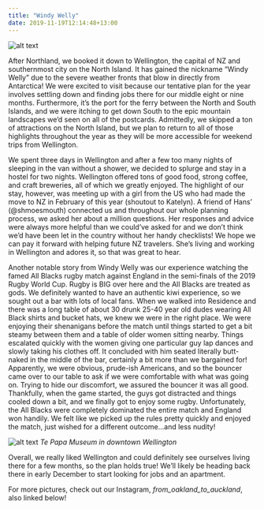 ```yaml
---
title: "Windy Welly"
date: 2019-11-19T12:14:48+13:00
---
```


![alt text](https://res.cloudinary.com/dqsylhojv/image/upload/w_700,q_auto/v1574132349/hanswustrack.com/windy-welly/IMG_6397_caa7bg.jpg "Windy Welly Harbor")

After Northland, we booked it down to Wellington, the capital of NZ and southernmost city on the North Island. It has gained the nickname “Windy Welly” due to the severe weather fronts that blow in directly from Antarctica! We were excited to visit because our tentative plan for the year involves settling down and finding jobs there for our middle eight or nine months. Furthermore, it’s the port for the ferry between the North and South Islands, and we were itching to get down South to the epic mountain landscapes we’d seen on all of the postcards. Admittedly, we skipped a ton of attractions on the North Island, but we plan to return to all of those highlights throughout the year as they will be more accessible for weekend trips from Wellington.

We spent three days in Wellington and after a few too many nights of sleeping in the van without a shower, we decided to splurge and stay in a hostel for two nights. Wellington offered tons of good food, strong coffee, and craft breweries, all of which we greatly enjoyed. The highlight of our stay, however, was meeting up with a girl from the US who had made the move to NZ in February of this year (shoutout to Katelyn). A friend of Hans’ (@shmoesmouth) connected us and throughout our whole planning process, we asked her about a million questions. Her responses and advice were always more helpful than we could’ve asked for and we don’t think we’d have been let in the country without her handy checklists! We hope we can pay it forward with helping future NZ travelers. She’s living and working in Wellington and adores it, so that was great to hear. 

Another notable story from Windy Welly was our experience watching the famed All Blacks rugby match against England in the semi-finals of the 2019 Rugby World Cup. Rugby is BIG over here and the All Blacks are treated as gods. We definitely wanted to have an authentic kiwi experience, so we sought out a bar with lots of local fans. When we walked into Residence and there was a long table of about 30 drunk 25-40 year old dudes wearing All Black shirts and bucket hats, we knew we were in the right place. We were enjoying their shenanigans before the match until things started to get a bit steamy between them and a table of older women sitting nearby. Things escalated quickly with the women giving one particular guy lap dances and slowly taking his clothes off. It concluded with him seated literally butt-naked in the middle of the bar, certainly a bit more than we bargained for! Apparently, we were obvious, prude-ish Americans, and so the bouncer came over to our table to ask if we were comfortable with what was going on. Trying to hide our discomfort, we assured the bouncer it was all good. Thankfully, when the game started, the guys got distracted and things cooled down a bit, and we finally got to enjoy some rugby. Unfortunately, the All Blacks were completely dominated the entire match and England won handily. We felt like we picked up the rules pretty quickly and enjoyed the match, just wished for a different outcome...and less nudity! 

![alt text](https://res.cloudinary.com/dqsylhojv/image/upload/h_0.35/v1574132663/hanswustrack.com/windy-welly/IMG_4603_rs51sz.jpg "Te Papa Museum")
_Te Papa Museum in downtown Wellington_

Overall, we really liked Wellington and could definitely see ourselves living there for a few months, so the plan holds true! We’ll likely be heading back there in early December to start looking for jobs and an apartment. 

For more pictures, check out our Instagram, *from_oakland_to_auckland*, also linked below!